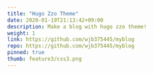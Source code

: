 ```yaml
---
title: "Hugo Zzo Theme"
date: 2020-01-19T21:13:42+09:00
description: Make a blog with hugo zzo theme!
weight: 1
link: https://github.com/wjb375445/myblog
repo: https://github.com/wjb375445/myblog
pinned: true
thumb: feature3/css3.png
---
```

